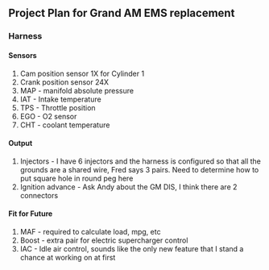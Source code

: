 ## Project Plan for Grand AM EMS replacement

### Harness

#### Sensors
1. Cam position sensor 1X for Cylinder 1
2. Crank position sensor 24X
3. MAP - manifold absolute pressure
4. IAT - Intake temperature
5. TPS - Throttle position
6. EGO - O2 sensor 
7. CHT - coolant temperature

#### Output
1. Injectors - I have 6 injectors and the harness is configured so that all the grounds are a shared wire, Fred says 3 pairs.  Need to determine how to put square hole in round peg here
2. Ignition advance - Ask Andy about the GM DIS, I think there are 2 connectors

#### Fit for Future
1. MAF - required to calculate load, mpg, etc
2. Boost - extra pair for electric supercharger control
3. IAC - Idle air control, sounds like the only new feature that I stand a chance at working on at first


